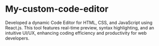 # My-custom-code-editor
Developed a dynamic Code Editor for HTML, CSS, and JavaScript using React.js. This tool features real-time preview, syntax highlighting, and an intuitive UI/UX, enhancing coding efficiency and productivity for web developers.
